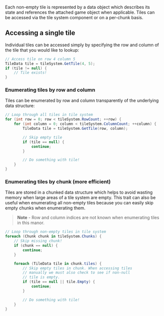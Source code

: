 Each non-empty tile is represented by a data object which describes its state and
references the attached game object when applicable. Tiles can be accessed via the tile
system component or on a per-chunk basis.


## Accessing a single tile

Individual tiles can be accessed simply by specifying the row and column of the tile that
you would like to lookup:


```csharp
// Access tile on row 4 column 5
TileData tile = tileSystem.GetTile(4, 5);
if (tile != null) {
    // Tile exists!
}
```


### Enumerating tiles by row and column

Tiles can be enumerated by row and column transparently of the underlying data structure:


```csharp
// Loop through all tiles in tile system
for (int row = 0; row < tileSystem.RowCount; ++row) {
    for (int column = 0; column < tileSystem.ColumnCount; ++column) {
        TileData tile = tileSystem.GetTile(row, column);

        // Skip empty tile
        if (tile == null) {
            continue;
        }

        // Do something with tile!
    }
}
```


### Enumerating tiles by chunk (more efficient)

Tiles are stored in a chunked data structure which helps to avoid wasting memory when
large areas of a tile system are empty. This trait can also be useful when enumerating all
non-empty tiles because you can easily skip empty chunks when enumerating them.

>
> **Note** - Row and column indices are not known when enumerating tiles in this manor.
>

```csharp
// Loop through non-empty tiles in tile system
foreach (Chunk chunk in tileSystem.Chunks) {
    // Skip missing chunk!
    if (chunk == null) {
        continue;
    }

    foreach (TileData tile in chunk.tiles) {
        // Skip empty tiles in chunk. When accessing tiles
        // manually we must also check to see if non-null
        // tile is empty.
        if (tile == null || tile.Empty) {
            continue;
        }

        // Do something with tile!
    }
}
```
